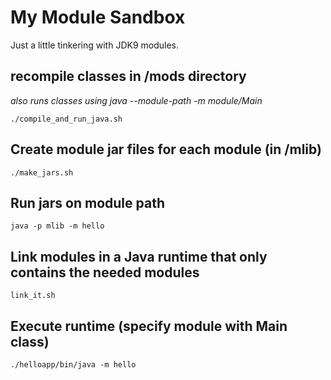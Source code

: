 # My Module Sandbox
Just a little tinkering with JDK9 modules.   

## recompile classes in /mods directory
_also runs classes using java --module-path -m module/Main_

`./compile_and_run_java.sh`

## Create module jar files for each module (in /mlib)
`./make_jars.sh`

## Run jars on module path
`java -p mlib -m hello`

## Link modules in a Java runtime that only contains the needed modules
`link_it.sh`

## Execute runtime (specify module with Main class)
`./helloapp/bin/java -m hello`
